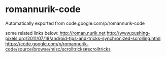 # romannurik-code
Automatically exported from code.google.com/p/romannurik-code

some related links below:
http://roman.nurik.net
http://www.pushing-pixels.org/2011/07/18/android-tips-and-tricks-synchronized-scrolling.html
https://code.google.com/p/romannurik-code/source/browse/misc/scrolltricks#scrolltricks

